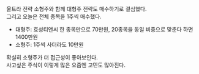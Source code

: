 울트라 전략 소형주와 함께 대형주 전략도 매수하기로 결심했다.  
그리고 오늘은 전체 종목을 1주씩 매수했다.

- 대형주: 효성티앤씨 한 종목만으로 70만원, 20종목을 동일 비중으로 맞춘다 하면 1400만원
- 소형주: 1주씩 사더라도 10만원

확실히 소형주가 더 접근성이 좋아보인다.  
사고싶은 주식이 이렇게 많은 요즘엔 고민도 많아진다.